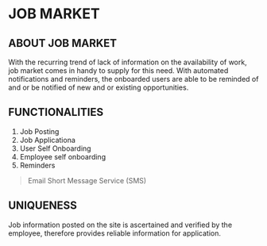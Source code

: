 # JOB MARKET

## ABOUT JOB MARKET
With the recurring trend of lack of information on the availability of work, job market comes in
handy to supply for this need. With automated notifications and reminders, the onboarded users are able to be reminded of and or be notified of new and or existing opportunities.

## FUNCTIONALITIES
1. Job Posting 
2. Job Applicationa
3. User Self Onboarding
4. Employee self onboarding
5. Reminders
> Email
> Short Message Service (SMS)

## UNIQUENESS
Job information posted on the site is ascertained and verified by the employee, therefore provides reliable information for application.
